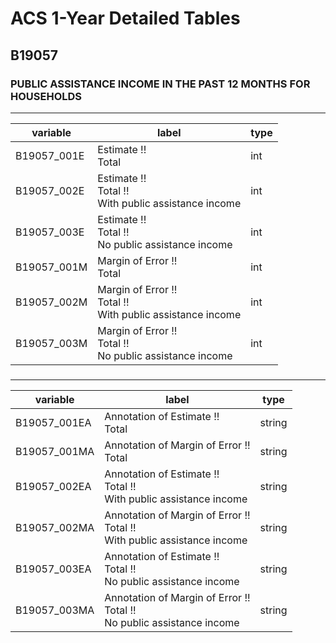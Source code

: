 # ACS 1-Year Detailed Tables

## B19057

### PUBLIC ASSISTANCE INCOME IN THE PAST 12 MONTHS FOR HOUSEHOLDS

___

| variable | label | type |
| ----- | ----- | ----- |
| B19057_001E | Estimate !!<br>Total | int |
| B19057_002E | Estimate !!<br>Total !!<br>With public assistance income | int |
| B19057_003E | Estimate !!<br>Total !!<br>No public assistance income | int |
| B19057_001M | Margin of Error !!<br>Total | int |
| B19057_002M | Margin of Error !!<br>Total !!<br>With public assistance income | int |
| B19057_003M | Margin of Error !!<br>Total !!<br>No public assistance income | int |
### 

___

| variable | label | type |
| ----- | ----- | ----- |
| B19057_001EA | Annotation of Estimate !!<br>Total | string |
| B19057_001MA | Annotation of Margin of Error !!<br>Total | string |
| B19057_002EA | Annotation of Estimate !!<br>Total !!<br>With public assistance income | string |
| B19057_002MA | Annotation of Margin of Error !!<br>Total !!<br>With public assistance income | string |
| B19057_003EA | Annotation of Estimate !!<br>Total !!<br>No public assistance income | string |
| B19057_003MA | Annotation of Margin of Error !!<br>Total !!<br>No public assistance income | string |

